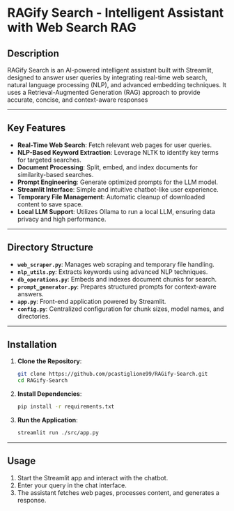 # RAGify Search - Intelligent Assistant with Web Search RAG

## Description
RAGify Search is an AI-powered intelligent assistant built with Streamlit, designed to answer user queries by integrating real-time web search, natural language processing (NLP), and advanced embedding techniques. It uses a Retrieval-Augmented Generation (RAG) approach to provide accurate, concise, and context-aware responses

---

## Key Features
- **Real-Time Web Search**: Fetch relevant web pages for user queries.
- **NLP-Based Keyword Extraction**: Leverage NLTK to identify key terms for targeted searches.
- **Document Processing**: Split, embed, and index documents for similarity-based searches.
- **Prompt Engineering**: Generate optimized prompts for the LLM model.
- **Streamlit Interface**: Simple and intuitive chatbot-like user experience.
- **Temporary File Management**: Automatic cleanup of downloaded content to save space.
- **Local LLM Support**: Utilizes Ollama to run a local LLM, ensuring data privacy and high performance.

---

## Directory Structure

- **`web_scraper.py`**: Manages web scraping and temporary file handling.
- **`nlp_utils.py`**: Extracts keywords using advanced NLP techniques.
- **`db_operations.py`**: Embeds and indexes document chunks for search.
- **`prompt_generator.py`**: Prepares structured prompts for context-aware answers.
- **`app.py`**: Front-end application powered by Streamlit.
- **`config.py`**: Centralized configuration for chunk sizes, model names, and directories.

---

## Installation

1. **Clone the Repository**:
   ```bash
   git clone https://github.com/pcastiglione99/RAGify-Search.git
   cd RAGify-Search
   ```

2. **Install Dependencies**:
   ```bash
   pip install -r requirements.txt
   ```

3. **Run the Application**:
   ```bash
   streamlit run ./src/app.py
   ```

---

## Usage

1. Start the Streamlit app and interact with the chatbot.
2. Enter your query in the chat interface.
3. The assistant fetches web pages, processes content, and generates a response.


